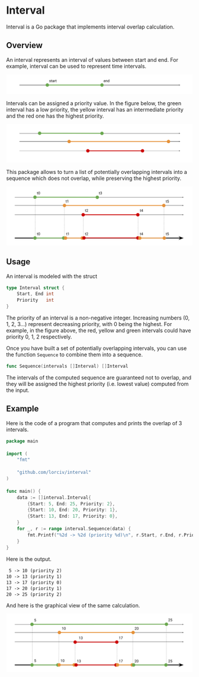# Interval

Interval is a Go package that implements interval overlap calculation.

## Overview

An interval represents an interval of values between start and end. For example, interval can be used to represent time intervals.

![Single range](doc/img/single-range.svg)

Intervals can be assigned a priority value. In the figure below, the green interval has a low priority, the yellow interval has an intermediate priority and the red one has the highest priority.

![Multiple ranges](doc/img/multi-ranges.svg)

This package allows to turn a list of potentially overlapping intervals into a sequence which does not overlap, while preserving the highest priority.

![Overlap ranges](/doc/img/overlap.svg)

## Usage

An interval is modeled with the struct

```go
type Interval struct {
	Start, End int
	Priority   int
}
```

The priority of an interval is a non-negative integer. Increasing numbers (0, 1, 2, 3...) represent decreasing priority, with 0 being the highest. For example, in the figure above, the red, yellow and green intervals could have priority 0, 1, 2 respectively.

Once you have built a set of potentially overlapping intervals, you can use the function `Sequence` to combine them into a sequence.

```go
func Sequence(intervals []Interval) []Interval
```

The intervals of the computed sequence are guaranteed not to overlap, and they will be assigned the highest priority (i.e. lowest value) computed from the input.

## Example

Here is the code of a program that computes and prints the overlap of 3 intervals.

```go
package main

import (
	"fmt"

	"github.com/lorciv/interval"
)

func main() {
	data := []interval.Interval{
		{Start: 5, End: 25, Priority: 2},
		{Start: 10, End: 20, Priority: 1},
		{Start: 13, End: 17, Priority: 0},
	}
	for _, r := range interval.Sequence(data) {
		fmt.Printf("%2d -> %2d (priority %d)\n", r.Start, r.End, r.Priority)
	}
}
```

Here is the output.

```
 5 -> 10 (priority 2)
10 -> 13 (priority 1)
13 -> 17 (priority 0)
17 -> 20 (priority 1)
20 -> 25 (priority 2)
```

And here is the graphical view of the same calculation.

![Example](/doc/img/example.svg)
